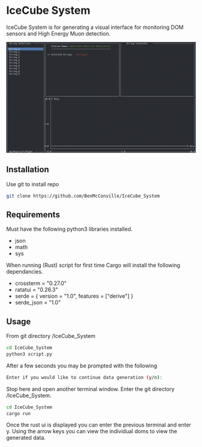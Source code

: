 # IceCube System

IceCube System is for generating a visual interface for monitoring DOM sensors and High Energy Muon detection.

![Main IceCube_System Page](img/main.png "Title")


## Installation
Use git to install repo
```bash
git clone https://github.com/BenMcConville/IceCube_System
```
## Requirements
Must have the following python3 libraries installed.
- json
- math
- sys

When running (Rust) script for first time Cargo will install the following dependancies.

- crossterm = "0.27.0"
- ratatui = "0.26.3"
- serde = { version = "1.0", features = ["derive"] }
- serde_json = "1.0"

## Usage
From git directory /IceCube_System
```bash
cd IceCube_System
python3 script.py
```
After a few seconds you may be prompted with the following 
```bash
Enter if you would like to continue data generation (y/n): 
```
Stop here and open another terminal window. Enter the git directory /IceCube_System.
```bash
cd IceCube_System
cargo run
```
Once the rust ui is displayed you can enter the previous terminal and enter y. Using the arrow keys you can view the individual doms to view the generated data.

